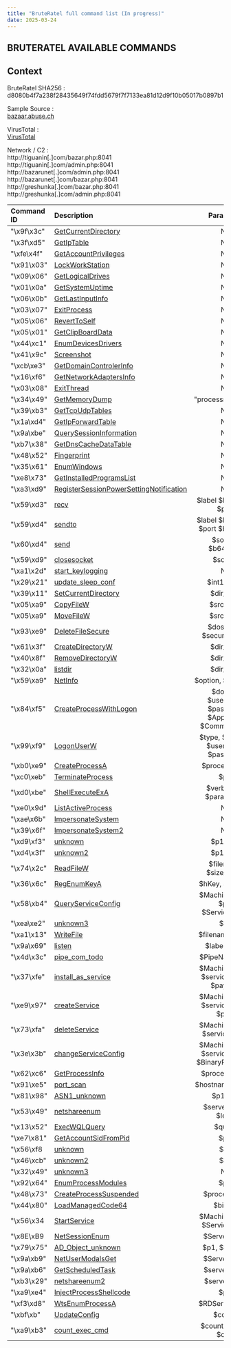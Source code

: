 ```yaml
---
title: "BruteRatel full command list (In progress)"
date: 2025-03-24 
---
```


<link rel="stylesheet" href="/css/main.css">

## BRUTERATEL AVAILABLE COMMANDS 

## Context  

BruteRatel SHA256 : d8080b4f7a238f28435649f74fdd5679f7f7133ea81d12d9f10b05017b0897b1  

Sample Source :  
[bazaar.abuse.ch](https://bazaar.abuse.ch/sample/d8080b4f7a238f28435649f74fdd5679f7f7133ea81d12d9f10b05017b0897b1/)   

VirusTotal :  
[VirusTotal](https://www.virustotal.com/gui/file/d8080b4f7a238f28435649f74fdd5679f7f7133ea81d12d9f10b05017b0897b1)  

Network / C2 :  
http://tiguanin[.]com/bazar.php:8041  
http://tiguanin[.]com/admin.php:8041  
http://bazarunet[.]com/admin.php:8041  
http://bazarunet[.]com/bazar.php:8041  
http://greshunka[.]com/bazar.php:8041  
http://greshunka[.]com/admin.php:8041  


| Command ID   | Description             | Parameter         |
| :----------- | :---------------------- | :----------------:|
| "\x9f\x3c"   | [GetCurrentDirectory](#GetCurrentDirectory) | NA                |
| "\x3f\xd5"   | [GetIpTable](#GetIpTable) | NA                |
| "\xfe\x4f"   | [GetAccountPrivileges](#GetAccountPrivileges) | NA                |
| "\x91\x03"   | [LockWorkStation](#LockWorkStation) | NA                |
| "\x09\x06"   | [GetLogicalDrives](#GetLogicalDrives) | NA                |
| "\x01\x0a"   | [GetSystemUptime](#GetSystemUptime) | NA                |
| "\x06\x0b"   | [GetLastInputInfo](#GetLastInputInfo) | NA                |
| "\x03\x07"   | [ExitProcess](#ExitProcess) | NA                |
| "\x05\x06"   | [RevertToSelf](#RevertToSelf) | NA                |
| "\x05\x01"   | [GetClipBoardData](#GetClipBoardData) | NA                |
| "\x44\xc1"   | [EnumDevicesDrivers](#EnumDevicesDrivers) | NA                |
| "\x41\x9c"   | [Screenshot](#Screenshot) | NA                |
| "\xcb\xe3"   | [GetDomainControlerInfo](#GetDomainControlerInfo) | NA                |
| "\x16\xf6"   | [GetNetworkAdaptersInfo](#GetNetworkAdaptersInfo) | NA                |
| "\x03\x08"   | [ExitThread](#ExitThread) | NA                |
| "\x34\x49"   | [GetMemoryDump](#GetMemoryDump) | "processname.exe" |
| "\x39\xb3"   | [GetTcpUdpTables](#GetTcpUdpTables) | NA                | 
| "\x1a\xd4"   | [GetIpForwardTable](#GetIpForwardTable) | NA                | 
| "\x9a\xbe"   | [QuerySessionInformation](#QuerySessionInformation) | NA                | 
| "\xb7\x38"   | [GetDnsCacheDataTable](#GetDnsCacheDataTable) | NA                |
| "\x48\x52"   | [Fingerprint](#Fingerprint) | NA                |
| "\x35\x61"   | [EnumWindows](#EnumWindows) | NA                |
| "\xe8\x73"   | [GetInstalledProgramsList](#GetInstalledProgramsList) | NA                |
| "\xa3\xd9"   | [RegisterSessionPowerSettingNotification](#RegisterSessionPowerSettingNotification) | NA                |
| "\x59\xd3"   | [recv](#recv) | $label $hostname $port |
| "\x59\xd4"   | [sendto](#sendto) | $label $hostname $port $b64_data |
| "\x60\xd4"   | [send](#send) | $socket, $b64_data |
| "\x59\xd9"   | [closesocket](#closesocket) | $socket          |
| "\xa1\x2d"   | [start_keylogging](#start_keylogging) | NA                |
| "\x29\x21"   | [update_sleep_conf](#update_sleep_conf) | $int1, $int2       |
| "\x39\x11"   | [SetCurrentDirectory](#SetCurrentDirectory) | $dir_path             |
| "\x05\xa9"   | [CopyFileW](#CopyFileW) | $src, $dst          |
| "\x05\xa9"   | [MoveFileW](#MoveFileW) | $src, $dst    |
| "\x93\xe9"   | [DeleteFileSecure](#DeleteFileSecure) | $dos_path, $secure_erase        |
| "\x61\x3f"   | [CreateDirectoryW](#CreateDirectoryW) | $dir_path         |
| "\x40\x8f"   | [RemoveDirectoryW](#RemoveDirectoryW) | $dir_path |
| "\x32\x0a"   | [listdir](#listdir) | $dir_path        | 
| "\x59\xa9"   | [NetInfo](#NetInfo) | $option, $unknown | 
| "\x84\xf5"   | [CreateProcessWithLogon](#CreateProcessWithLogon) | $domain $username $password $AppName $CommandLine | 
| "\x99\xf9"   | [LogonUserW](#LogonUserW) | $type, $domain, $username, $password |
| "\xb0\xe9"   | [CreateProcessA](#CreateProcessA) | $process_path              |
| "\xc0\xeb"   | [TerminateProcess](#TerminateProcess) | $pid            |
| "\xd0\xbe"   | [ShellExecuteExA](#ShellExecuteExA) | $verb, $file, $parameters            |
| "\xe0\x9d"   | [ListActiveProcess](#ListActiveProcess) | NA                |
| "\xae\x6b"   | [ImpersonateSystem](#ImpersonateSystem) | NA |
| "\x39\x6f"   | [ImpersonateSystem2](#ImpersonateSystem2) | NA  |
| "\xd9\xf3"   | [unknown](#unknown) | $p1, $p2 |
| "\xd4\x3f"   | [unknown2](#unknown2) | $p1, $p2          |
| "\x74\x2c"   | [ReadFileW](#ReadFileW) | $filename, $size_in_KB              |
| "\x36\x6c"   | [RegEnumKeyA](#RegEnumKeyA) | $hKey, $SubKey       |
| "\x58\xb4"   | [QueryServiceConfig](#QueryServiceConfig) | $MachineName, $p2, $ServiceName       |
| "\xea\xe2"   | [unknown3](#unknown3) | $p1         |
| "\xa1\x13"   | [WriteFile](#WriteFile) | $filename, $data   |
| "\x9a\x69"   | [listen](#listen) | $label, $port        |
| "\x4d\x3c"   | [pipe_com_todo](#pipe_com_todo) | $PipeName   $p2     |
| "\x37\xfe"   | [install_as_service](#install_as_service) | $MachineName, $serviceName, $payload |
| "\xe9\x97"   | [createService](#createService) | $MachineName, $serviceName, $path     | 
| "\x73\xfa"   | [deleteService](#deleteService) | $MachineName, $serviceName | 
| "\x3e\x3b"   | [changeServiceConfig](#changeServiceConfig) | $MachineName, $serviceName, $BinaryPathName | 
| "\x62\xc6"   | [GetProcessInfo](#GetProcessInfo) | $processName |
| "\x91\xe5"   | [port_scan](#port_scan) | $hostname, $ports |
| "\x81\x98"  | [ASN1_unknown](#ASN1_unknown) | $p1 $p2 |
| "\x53\x49"   | [netshareenum](#netshareenum) | $servername, $level |
| "\x13\x52"  | [ExecWQLQuery](#ExecWQLQuery) | $query |
| "\xe7\x81"   | [GetAccountSidFromPid](#GetAccountSidFromPid) | $pid |
| "\x56\xf8   | [unknown](#unknown) | $p1 |
| "\x46\xcb"   | [unknown2](#unknown2) | $p1 |
| "\x32\x49"   | [unknown3](#unknown3) | NA |
| "\x92\x64"   | [EnumProcessModules](#EnumProcessModules) | $pid |
| "\x48\x73"   | [CreateProcessSuspended](#CreateProcessSuspended) | $processPath |
| "\x44\x80"   | [LoadManagedCode64](#LoadManagedCode64) | $binary |
| "\x56\x34   | [StartService](#StartService) | $MachineName, $ServiceName |
| "\x8E\xB9   | [NetSessionEnum](#NetSessionEnum) | $ServerName |
| "\x79\x75"   | [AD_Object_unknown](#AD_Object_unknown) | $p1, $p2, $p3 |
| "\x9a\xb9"   | [NetUserModalsGet](#NetUserModalsGet) | $ServerName |
| "\x9a\xb6"   | [GetScheduledTask](#GetScheduledTask) | $serverName |
| "\xb3\x29"   | [netshareenum2](#netshareenum2) | $servername |
| "\xa9\xe4"   | [InjectProcessShellcode](#InjectProcessShellcode) | $pid |
| "\xf3\xd8"   | [WtsEnumProcessA](#WtsEnumProcessA) | $RDServerName |
| "\xbf\xb"   | [UpdateConfig](#UpdateConfig) | $config |
| "\xa9\xb3"   | [count_exec_cmd](#count_exec_cmd) | $count, $sleep, $cmd |

